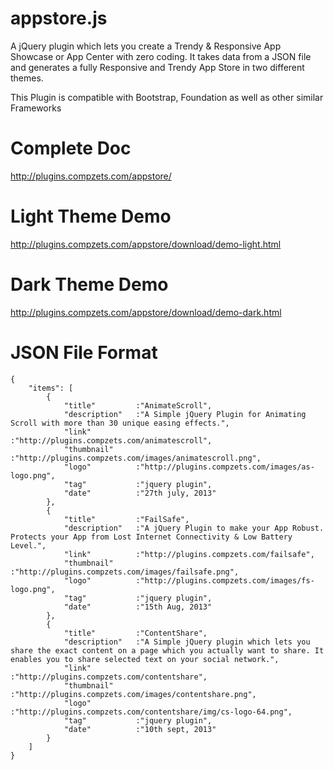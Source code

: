 appstore.js
===========

A jQuery plugin which lets you create a Trendy &amp; Responsive App Showcase or App Center with zero coding.
It takes data from a JSON file and generates a fully Responsive and Trendy App Store in two different themes.

This Plugin is compatible with Bootstrap, Foundation as well as other similar Frameworks

Complete Doc
============
http://plugins.compzets.com/appstore/


Light Theme Demo
================
http://plugins.compzets.com/appstore/download/demo-light.html


Dark Theme Demo
===============
http://plugins.compzets.com/appstore/download/demo-dark.html


JSON File Format
================
<pre><code>{
    "items": [
        {
            "title"         :"AnimateScroll",
            "description"   :"A Simple jQuery Plugin for Animating Scroll with more than 30 unique easing effects.",
            "link"          :"http://plugins.compzets.com/animatescroll",
            "thumbnail"     :"http://plugins.compzets.com/images/animatescroll.png",
            "logo"          :"http://plugins.compzets.com/images/as-logo.png",
            "tag"           :"jquery plugin",
            "date"          :"27th july, 2013"
        },
        {
            "title"         :"FailSafe",
            "description"   :"A jQuery Plugin to make your App Robust. Protects your App from Lost Internet Connectivity & Low Battery Level.",
            "link"          :"http://plugins.compzets.com/failsafe",
            "thumbnail"     :"http://plugins.compzets.com/images/failsafe.png",
            "logo"          :"http://plugins.compzets.com/images/fs-logo.png",
            "tag"           :"jquery plugin",
            "date"          :"15th Aug, 2013"
        },
        {
            "title"         :"ContentShare",
            "description"   :"A Simple jQuery plugin which lets you share the exact content on a page which you actually want to share. It enables you to share selected text on your social network.",
            "link"          :"http://plugins.compzets.com/contentshare",
            "thumbnail"     :"http://plugins.compzets.com/images/contentshare.png",
            "logo"          :"http://plugins.compzets.com/contentshare/img/cs-logo-64.png",
            "tag"           :"jquery plugin",
            "date"          :"10th sept, 2013"
        }        
    ]
}
</code></pre>
